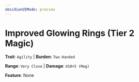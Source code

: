 ```yaml
---
obsidianUIMode: preview
---
```

# Improved Glowing Rings (Tier 2 Magic)

**Trait**: `Agility` | **Burden**: `Two-Handed`

**Range**: `Very Close` | **Damage**: `d10+5 (Mag)`

**Feature**: None
